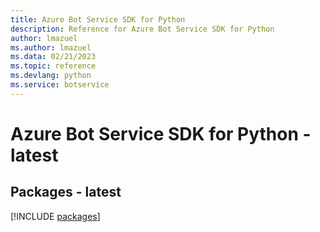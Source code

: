 ```yaml
---
title: Azure Bot Service SDK for Python
description: Reference for Azure Bot Service SDK for Python
author: lmazuel
ms.author: lmazuel
ms.data: 02/21/2023
ms.topic: reference
ms.devlang: python
ms.service: botservice
---
```

# Azure Bot Service SDK for Python - latest
## Packages - latest
[!INCLUDE [packages](bot-service-index.md)]